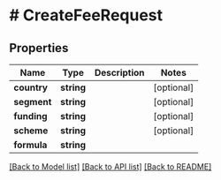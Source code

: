 # # CreateFeeRequest

## Properties

Name | Type | Description | Notes
------------ | ------------- | ------------- | -------------
**country** | **string** |  | [optional]
**segment** | **string** |  | [optional]
**funding** | **string** |  | [optional]
**scheme** | **string** |  | [optional]
**formula** | **string** |  |

[[Back to Model list]](../../README.md#models) [[Back to API list]](../../README.md#endpoints) [[Back to README]](../../README.md)
